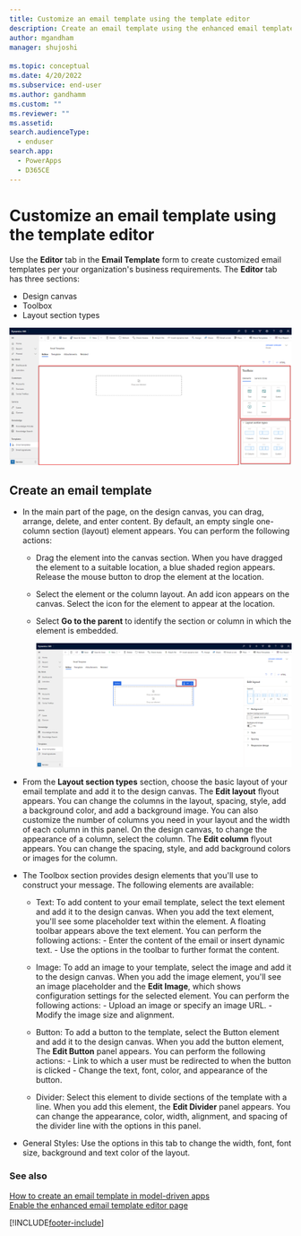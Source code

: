 ```yaml
---
title: Customize an email template using the template editor
description: Create an email template using the enhanced email template editor
author: mgandham
manager: shujoshi

ms.topic: conceptual
ms.date: 4/20/2022
ms.subservice: end-user
ms.author: gandhamm
ms.custom: ""
ms.reviewer: ""
ms.assetid: 
search.audienceType: 
  - enduser
search.app: 
  - PowerApps
  - D365CE
---
```


# Customize an email template using the template editor

Use the **Editor** tab in the **Email Template** form to create customized email templates per your organization's business requirements. The **Editor** tab has three sections:

- Design canvas
- Toolbox
- Layout section types
 
![Enhanced Email Template.](media\email_designer_callout.png "Enhanced Template")

## Create an email template

- In the main part of the page, on the design canvas, you can drag, arrange, delete, and enter content. By default, an empty single one-column section (layout) element appears.
You can perform the following actions:
   - Drag the element into the canvas section. When you have dragged the element to a suitable location, a blue shaded region appears. Release the mouse button to drop the element at the location.
   - Select the element or the column layout. An add icon appears on the canvas. Select the icon for the element to appear at the location. 
   - Select **Go to the parent** to identify the section or column in which the element is embedded.

      ![Design options.](media\email_dsgn_options.png "Enhanced Template")

- From the **Layout section types** section, choose the basic layout of your email template and add it to the design canvas. The **Edit layout** flyout appears. You can change the columns in the layout, spacing, style, add a background color, and add a background image. You can also customize the number of columns you need in your layout and the width of each column in this panel. 
On the design canvas, to change the appearance of a column, select the column. The **Edit column** flyout appears. You can change the spacing, style, and add background colors or images for the column. 

- The Toolbox section provides design elements that you'll use to construct your message. The following elements are available:

    - Text:  To add content to your email template, select the text element and add it to the design canvas. When you add the text element, you'll see some placeholder text within the element. A floating toolbar appears above the text element. You can perform the following actions:
          - Enter the content of the email or insert dynamic text. 
          - Use the options in the toolbar to further format the content.
          
    - Image: To add an image to your template, select the image and add it to the design canvas. When you add the image element, you'll see an image placeholder and the **Edit Image**, which shows configuration settings for the selected element. You can perform the following actions:
          - Upload an image or specify an image URL. 
          - Modify the image size and alignment.
          
    - Button: To add a button to the template, select the Button element and add it to the design canvas. When you add the button element, The **Edit Button** panel appears. You can perform the following actions:
          - Link to which a user must be redirected to when the button is clicked
          - Change the text, font, color, and appearance of the button. 
          
    - Divider: Select this element to divide sections of the template with a line. When you add this element, the **Edit Divider** panel appears. You can change the appearance, color, width, alignment, and spacing of the divider line with the options in this panel.

- General Styles: Use the options in this tab to change the width, font, font size, background and text color of the layout.

### See also

[How to create an email template  in model-driven apps](email-template-create.md)  
[Enable the enhanced email template editor page](cs_email_template_builder.md)


[!INCLUDE[footer-include](../includes/footer-banner.md)]
